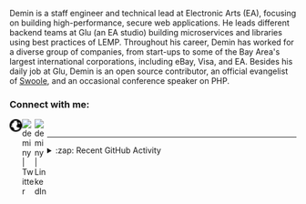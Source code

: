 Demin is a staff engineer and technical lead at Electronic Arts (EA), focusing on building high-performance, secure web applications. He leads different backend teams at Glu (an EA studio) building microservices and libraries using best practices of LEMP. Throughout his career, Demin has worked for a diverse group of companies, from start-ups to some of the Bay Area's largest international corporations, including eBay, Visa, and EA. Besides his daily job at Glu, Demin is an open source contributor, an official evangelist of [Swoole](https://github.com/swoole/swoole-src), and an occasional conference speaker on PHP.

### Connect with me:

[<img align="left" alt="https://deminy.in" width="22px" src="https://raw.githubusercontent.com/iconic/open-iconic/master/svg/globe.svg" />][website]
[<img align="left" alt="deminy | Twitter" width="22px" src="https://cdn.jsdelivr.net/npm/simple-icons@v3/icons/twitter.svg" />][twitter]
[<img align="left" alt="deminy | LinkedIn" width="22px" src="https://cdn.jsdelivr.net/npm/simple-icons@v3/icons/linkedin.svg" />][linkedin]

<br />

[website]: https://deminy.in
[linkedin]: https://www.linkedin.com/in/deminy
[twitter]: https://twitter.com/deminy

---

<details>
  <summary>:zap: Recent GitHub Activity</summary>

<!--START_SECTION:activity-->
1. 🗣 Commented on [#3944](https://github.com/swoole/swoole-src/issues/3944) in [swoole/swoole-src](https://github.com/swoole/swoole-src)
2. 🗣 Commented on [#144](https://github.com/swoole/library/issues/144) in [swoole/library](https://github.com/swoole/library)
3. 🗣 Commented on [#144](https://github.com/swoole/library/issues/144) in [swoole/library](https://github.com/swoole/library)
4. 🎉 Merged PR [#33](https://github.com/swoole/ide-helper/pull/33) in [swoole/ide-helper](https://github.com/swoole/ide-helper)
5. 🗣 Commented on [#4543](https://github.com/swoole/swoole-src/issues/4543) in [swoole/swoole-src](https://github.com/swoole/swoole-src)
<!--END_SECTION:activity-->

</details>
